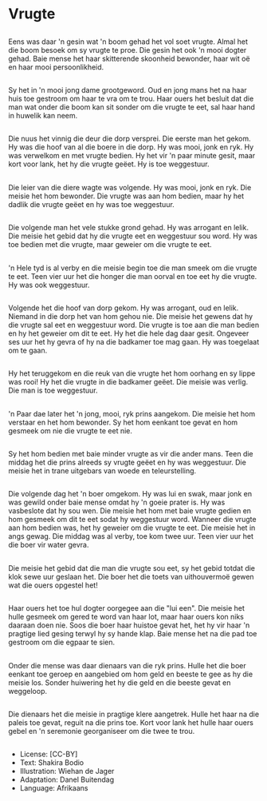 # Vrugte

##
Eens was daar 'n gesin wat 'n boom
gehad het vol soet vrugte. Almal
het die boom besoek om sy vrugte
te proe.
Die gesin het ook 'n mooi dogter
gehad. Baie mense het haar
skitterende skoonheid bewonder,
haar wit oë en haar mooi
persoonlikheid.

##
Sy het in 'n mooi jong dame
grootgeword. Oud en jong mans het
na haar huis toe gestroom om haar
te vra om te trou.
Haar ouers het besluit dat die man
wat onder die boom kan sit sonder
om die vrugte te eet, sal haar hand
in huwelik kan neem.

##
Die nuus het vinnig die deur die
dorp versprei. Die eerste man het
gekom. Hy was die hoof van al die
boere in die dorp. Hy was mooi,
jonk en ryk. Hy was verwelkom en
met vrugte bedien.
Hy het vir 'n paar minute gesit,
maar kort voor lank, het hy die
vrugte geëet. Hy is toe weggestuur.

##
Die leier van die diere wagte was
volgende. Hy was mooi, jonk en ryk.
Die meisie het hom bewonder. Die
vrugte was aan hom bedien, maar
hy het dadlik die vrugte geëet en hy
was toe weggestuur.

##
Die volgende man het vele stukke
grond gehad. Hy was arrogant en
lelik. Die meisie het gebid dat hy
die vrugte eet en weggestuur sou
word. Hy was toe bedien met die
vrugte, maar geweier om die vrugte
te eet.

##
'n Hele tyd is al verby en die meisie begin toe die man smeek om
die vrugte te eet. Teen vier uur het die honger die man oorval en
toe eet hy die vrugte. Hy was ook weggestuur.

##
Volgende het die hoof van dorp
gekom. Hy was arrogant, oud en
lelik. Niemand in die dorp het van
hom gehou nie. Die meisie het
gewens dat hy die vrugte sal eet en
weggestuur word.
Die vrugte is toe aan die man
bedien en hy het geweier om dit te
eet. Hy het die hele dag daar gesit.
Ongeveer ses uur het hy gevra of
hy na die badkamer toe mag gaan.
Hy was toegelaat om te gaan.

##
Hy het teruggekom en die reuk van die vrugte het hom oorhang en
sy lippe was rooi! Hy het die vrugte in die badkamer geëet. Die
meisie was verlig. Die man is toe weggestuur.

##
'n Paar dae later het 'n jong, mooi,
ryk prins aangekom. Die meisie het
hom verstaar en het hom bewonder.
Sy het hom eenkant toe gevat en
hom gesmeek om nie die vrugte te
eet nie.

##
Sy het hom bedien met baie minder vrugte as vir die ander mans.
Teen die middag het die prins alreeds sy vrugte geëet en hy was
weggestuur.
Die meisie het in trane uitgebars van woede en teleurstelling.

##
Die volgende dag het 'n boer omgekom. Hy was lui en swak, maar
jonk en was gewild onder baie mense omdat hy 'n goeie prater is.
Hy was vasbeslote dat hy sou wen. Die meisie het hom met baie
vrugte gedien en hom gesmeek om dit te eet sodat hy weggestuur
word.
Wanneer die vrugte aan hom bedien was, het hy geweier om die
vrugte te eet. Die meisie het in angs gewag. Die middag was al
verby, toe kom twee uur. Teen vier uur het die boer vir water
gevra.

##
Die meisie het gebid dat die man die vrugte sou eet, sy het gebid
totdat die klok sewe uur geslaan het.
Die boer het die toets van uithouvermoë gewen wat die ouers
opgestel het!

##

##
Haar ouers het toe hul dogter
oorgegee aan die "lui een".
Die meisie het hulle gesmeek om
gered te word van haar lot, maar
haar ouers kon niks daaraan doen
nie.
Soos die boer haar huistoe gevat
het, het hy vir haar 'n pragtige lied
gesing terwyl hy sy hande klap.
Baie mense het na die pad toe
gestroom om die egpaar te sien.

##
Onder die mense was daar dienaars
van die ryk prins. Hulle het die boer
eenkant toe geroep en aangebied
om hom geld en beeste te gee as
hy die meisie los.
Sonder huiwering het hy die geld en
die beeste gevat en weggeloop.

##
Die dienaars het die meisie in
pragtige klere aangetrek. Hulle het
haar na die paleis toe gevat, reguit
na die prins toe. Kort voor lank het
hulle haar ouers gebel en 'n
seremonie georganiseer om die
twee te trou.

##
* License: [CC-BY]
* Text: Shakira Bodio
* Illustration: Wiehan de Jager
* Adaptation: Danel Buitendag
* Language: Afrikaans
